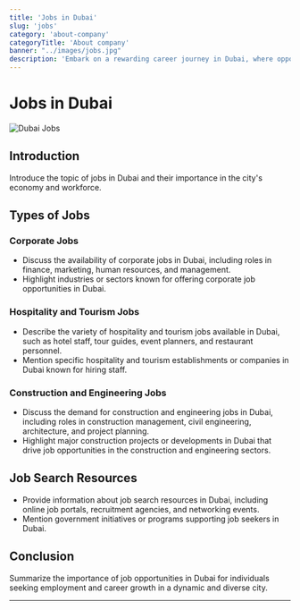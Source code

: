 ```yaml
---
title: 'Jobs in Dubai'
slug: 'jobs'
category: 'about-company'
categoryTitle: 'About company'
banner: "../images/jobs.jpg"
description: 'Embark on a rewarding career journey in Dubai, where opportunity meets ambition'
---
```


# Jobs in Dubai

![Dubai Jobs](https://images.pexels.com/photos/585419/pexels-photo-585419.jpeg?auto=compress&cs=tinysrgb&w=1260&h=750&dpr=1)

## Introduction

Introduce the topic of jobs in Dubai and their importance in the city's economy and workforce.

## Types of Jobs

### Corporate Jobs

- Discuss the availability of corporate jobs in Dubai, including roles in finance, marketing, human resources, and management.
- Highlight industries or sectors known for offering corporate job opportunities in Dubai.

### Hospitality and Tourism Jobs

- Describe the variety of hospitality and tourism jobs available in Dubai, such as hotel staff, tour guides, event planners, and restaurant personnel.
- Mention specific hospitality and tourism establishments or companies in Dubai known for hiring staff.

### Construction and Engineering Jobs

- Discuss the demand for construction and engineering jobs in Dubai, including roles in construction management, civil engineering, architecture, and project planning.
- Highlight major construction projects or developments in Dubai that drive job opportunities in the construction and engineering sectors.

## Job Search Resources

- Provide information about job search resources in Dubai, including online job portals, recruitment agencies, and networking events.
- Mention government initiatives or programs supporting job seekers in Dubai.

## Conclusion

Summarize the importance of job opportunities in Dubai for individuals seeking employment and career growth in a dynamic and diverse city.

---